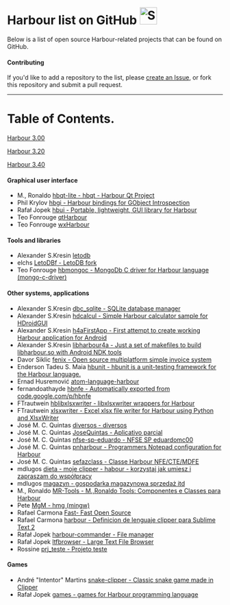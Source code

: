 # Harbour list on GitHub <img src="http://i.imgur.com/Cj4rMrS.gif" height="40" alt="Swimming Octocat" title="Games on GitHub">

Below is a list of open source Harbour-related projects that can be found on GitHub.

#### Contributing

If you'd like to add a repository to the list, please [create an Issue](https://github.com/rjopek/harbour-list/issues), or fork this repository and submit a pull request.

-------

# Table of Contents.

[Harbour 3.00](https://sourceforge.net/projects/harbour-project/files/)

[Harbour 3.20](https://github.com/harbour/core)

[Harbour 3.40](https://github.com/vszakats/harbour-core)

#### Graphical user interface

- M., Ronaldo [hbqt-lite - hbqt - Harbour Qt Project](https://github.com/MRonaldo/hbqt-lite)
- Phil Krylov [hbgi - Harbour bindings for GObject Introspection](https://github.com/tuffnatty/hbgi)
- Rafał Jopek [hbui - Portable, lightweight, GUI library for Harbour](https://github.com/rjopek/hbui)
- Teo Fonrouge [qtHarbour](https://github.com/tfonrouge/qtHarbour)
- Teo Fonrouge [wxHarbour](https://github.com/tfonrouge/wxHarbour/tree/master/wxHarbour)

#### Tools and libraries

- Alexander S.Kresin [letodb](https://github.com/alkresin/letodb)
- elchs [LetoDBf - LetoDB fork](https://github.com/elchs/LetoDBf)
- Teo Fonrouge [hbmongoc - MongoDb C driver for Harbour language (mongo-c-driver)](https://github.com/tfonrouge/hbmongoc)

#### Other systems, applications
 
- Alexander S.Kresin [dbc_sqlite - SQLite database manager](https://github.com/alkresin/dbc_sqlite)
- Alexander S.Kresin [hdcalcul - Simple Harbour calculator sample for HDroidGUI](https://github.com/alkresin/hdcalcul)
- Alexander S.Kresin [h4aFirstApp - First attempt to create working Harbour application for Android](https://github.com/alkresin/h4aFirstApp)
- Alexander S.Kresin [libharbour4a - Just a set of makefiles to build libharbour.so with Android NDK tools](https://github.com/alkresin/libharbour4a)
- Davor Siklic [fenix - Open source multiplatform simple invoice system](https://github.com/lynx68/fenix)
- Enderson Tadeu S. Maia [hbunit - hbunit is a unit-testing framework for the Harbour language.](https://github.com/endersonmaia/hbunit)
- Ernad Husremović [atom-language-harbour](https://github.com/hernad/atom-language-harbour)
- fernandoathayde [hbnfe - Automatically exported from code.google.com/p/hbnfe](https://github.com/fernandoathayde/hbnfe)
- FTrautwein [hblibxlsxwriter - libxlsxwriter wrappers for Harbour](https://github.com/FTrautwein/hblibxlsxwriter)
- FTrautwein [xlsxwriter - Excel xlsx file writer for Harbour using Python and XlsxWriter](https://github.com/FTrautwein/xlsxwriter)
- José M. C. Quintas [diversos  - diversos](https://github.com/JoseQuintas/diversos)
- José M. C. Quintas [JoseQuintas - Aplicativo parcial](https://github.com/JoseQuintas/JoseQuintas) 
- José M. C. Quintas [nfse-sp-eduardo - NFSE SP eduardomc00](https://github.com/JoseQuintas/nfse-sp-eduardo)
- José M. C. Quintas [pnharbour - Programmers Notepad configuration for Harbour](https://github.com/JoseQuintas/pnharbour)
- José M. C. Quintas [sefazclass - Classe Harbour NFE/CTE/MDFE](https://github.com/JoseQuintas/sefazclass)
- mdlugos [dieta - moje clipper - habour - korzystaj jak umiesz i zapraszam do współpracy](https://github.com/mdlugos/dieta)
- mdlugos [magazyn - gospodarka magazynowa sprzedaż itd](https://github.com/mdlugos/magazyn)
- M., Ronaldo [MR-Tools - M.,Ronaldo Tools: Componentes e Classes para Harbour](https://github.com/MRonaldo/MR-Tools)
- Pete [MgM - hmg (mingw)](https://github.com/Petewg/MgM)
- Rafael Carmona [Fast- Fast Open Source](https://github.com/rafathefull/Fast)
- Rafael Carmona [harbour - Definicion de lenguaje clipper para Sublime Text 2 ](https://github.com/rafathefull/harbour)
- Rafał Jopek [harbour-commander - File manager](https://github.com/rjopek/harbour-commander)
- Rafał Jopek [ltfbrowser - Large Text File Browser](https://github.com/rjopek/ltfbrowser)
- Rossine [prj_teste - Projeto teste ](https://github.com/Rossine/prj_teste)

#### Games

- André "Intentor" Martins [snake-clipper - Classic snake game made in Clipper](https://github.com/intentor/snake-clipper)
- Rafał Jopek [ games - games for Harbour programming language](https://github.com/rjopek/games)